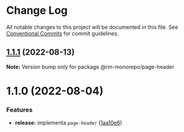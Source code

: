 # Change Log

All notable changes to this project will be documented in this file.
See [Conventional Commits](https://conventionalcommits.org) for commit guidelines.

## [1.1.1](https://github.com/RanielliMontagna/rm_monorepo/compare/@rm-monorepo/page-header@1.1.0...@rm-monorepo/page-header@1.1.1) (2022-08-13)

**Note:** Version bump only for package @rm-monorepo/page-header

# 1.1.0 (2022-08-04)

### Features

- **release:** implementa `page-header` ([1aa10e6](https://github.com/RanielliMontagna/rm_monorepo/commit/1aa10e6785cbbdd46d61968ec644633f1a739aab))
